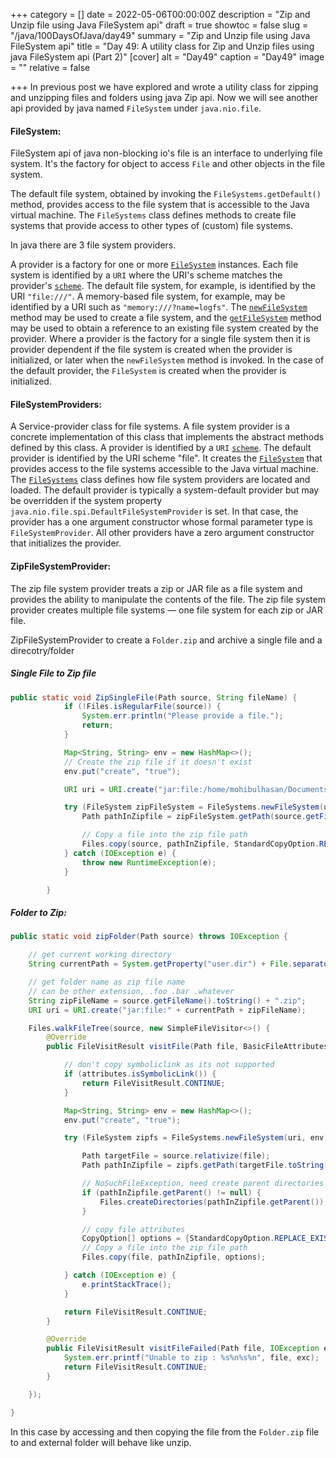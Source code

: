 +++
category = []
date = 2022-05-06T00:00:00Z
description = "Zip and Unzip file using Java FileSystem api"
draft = true
showtoc = false
slug = "/java/100DaysOfJava/day49"
summary = "Zip and Unzip file using Java FileSystem api"
title = "Day 49: A utility class for Zip and Unzip files using java FileSystem api (Part 2)"
[cover]
alt = "Day49"
caption = "Day49"
image = ""
relative = false

+++
In previous post we have explored and wrote a utility class for zipping and unzipping files and folders using java Zip api. Now we will see another api provided by java named `FileSystem` under `java.nio.file`.

#### FileSystem:

FileSystem api of java non-blocking io's file is an interface to underlying file system. It's the factory for object to access `File` and other objects in the file system.

The default file system, obtained by invoking the `FileSystems.getDefault()` method, provides access to the file system that is accessible to the Java virtual machine. The `FileSystems` class defines methods to create file systems that provide access to other types of (custom) file systems.

In java there are 3 file system providers.

A provider is a factory for one or more [`FileSystem`](https://docs.oracle.com/javase/7/docs/api/java/nio/file/FileSystem.html "class in java.nio.file") instances. Each file system is identified by a `URI` where the URI's scheme matches the provider's [`scheme`](https://docs.oracle.com/javase/7/docs/api/java/nio/file/spi/FileSystemProvider.html#getScheme()). The default file system, for example, is identified by the URI `"file:///"`. A memory-based file system, for example, may be identified by a URI such as `"memory:///?name=logfs"`. The [`newFileSystem`](https://docs.oracle.com/javase/7/docs/api/java/nio/file/spi/FileSystemProvider.html#newFileSystem(java.net.URI,%20java.util.Map)) method may be used to create a file system, and the [`getFileSystem`](https://docs.oracle.com/javase/7/docs/api/java/nio/file/spi/FileSystemProvider.html#getFileSystem(java.net.URI)) method may be used to obtain a reference to an existing file system created by the provider. Where a provider is the factory for a single file system then it is provider dependent if the file system is created when the provider is initialized, or later when the `newFileSystem` method is invoked. In the case of the default provider, the `FileSystem` is created when the provider is initialized.

#### FileSystemProviders:

A Service-provider class for file systems. A file system provider is a concrete implementation of this class that implements the abstract methods defined by this class. A provider is identified by a `URI` [`scheme`](https://docs.oracle.com/javase/7/docs/api/java/nio/file/spi/FileSystemProvider.html#getScheme()). The default provider is identified by the URI scheme "file". It creates the [`FileSystem`](https://docs.oracle.com/javase/7/docs/api/java/nio/file/FileSystem.html "class in java.nio.file") that provides access to the file systems accessible to the Java virtual machine. The [`FileSystems`](https://docs.oracle.com/javase/7/docs/api/java/nio/file/FileSystems.html "class in java.nio.file") class defines how file system providers are located and loaded. The default provider is typically a system-default provider but may be overridden if the system property `java.nio.file.spi.DefaultFileSystemProvider` is set. In that case, the provider has a one argument constructor whose formal parameter type is `FileSystemProvider`. All other providers have a zero argument constructor that initializes the provider.

#### ZipFileSystemProvider:
The zip file system provider treats a zip or JAR file as a file system and provides the ability to manipulate the contents of the file. The zip file system provider creates multiple file systems — one file system for each zip or JAR file.

ZipFileSystemProvider to create a `Folder.zip` and archive a single file and a direcotry/folder


##### Single File to Zip file

```java
public static void ZipSingleFile(Path source, String fileName) {
            if (!Files.isRegularFile(source)) {
                System.err.println("Please provide a file.");
                return;
            }

            Map<String, String> env = new HashMap<>();
            // Create the zip file if it doesn't exist
            env.put("create", "true");

            URI uri = URI.create("jar:file:/home/mohibulhasan/Documents/" + fileName);

            try (FileSystem zipFileSystem = FileSystems.newFileSystem(uri, env)) {
                Path pathInZipfile = zipFileSystem.getPath(source.getFileName().toString());

                // Copy a file into the zip file path
                Files.copy(source, pathInZipfile, StandardCopyOption.REPLACE_EXISTING);
            } catch (IOException e) {
                throw new RuntimeException(e);
            }

        }
```

##### Folder to Zip:

```java
public static void zipFolder(Path source) throws IOException {

    // get current working directory
    String currentPath = System.getProperty("user.dir") + File.separator;

    // get folder name as zip file name
    // can be other extension, .foo .bar .whatever
    String zipFileName = source.getFileName().toString() + ".zip";
    URI uri = URI.create("jar:file:" + currentPath + zipFileName);

    Files.walkFileTree(source, new SimpleFileVisitor<>() {
        @Override
        public FileVisitResult visitFile(Path file, BasicFileAttributes attributes) {

            // don't copy symboliclink as its not supported
            if (attributes.isSymbolicLink()) {
                return FileVisitResult.CONTINUE;
            }

            Map<String, String> env = new HashMap<>();
            env.put("create", "true");

            try (FileSystem zipfs = FileSystems.newFileSystem(uri, env)) {

                Path targetFile = source.relativize(file);
                Path pathInZipfile = zipfs.getPath(targetFile.toString());

                // NoSuchFileException, need create parent directories in zip path
                if (pathInZipfile.getParent() != null) {
                    Files.createDirectories(pathInZipfile.getParent());
                }

                // copy file attributes
                CopyOption[] options = {StandardCopyOption.REPLACE_EXISTING, StandardCopyOption.COPY_ATTRIBUTES, LinkOption.NOFOLLOW_LINKS};
                // Copy a file into the zip file path
                Files.copy(file, pathInZipfile, options);

            } catch (IOException e) {
                e.printStackTrace();
            }

            return FileVisitResult.CONTINUE;
        }

        @Override
        public FileVisitResult visitFileFailed(Path file, IOException exc) {
            System.err.printf("Unable to zip : %s%n%s%n", file, exc);
            return FileVisitResult.CONTINUE;
        }

    });

}
```

In this case by accessing and then copying the file from the `Folder.zip` file to and external folder will behave like unzip.